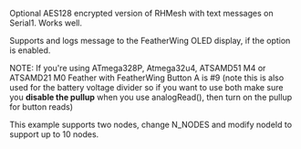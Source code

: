 Optional AES128 encrypted version of RHMesh with text messages on Serial1.  Works well.

Supports and logs message to the FeatherWing OLED display, if the option is enabled.

NOTE: If you're using ATmega328P, Atmega32u4, ATSAMD51 M4 or ATSAMD21 M0 Feather with FeatherWing
Button A is #9 (note this is also used for the battery voltage divider so if you want to use both make sure you **disable the pullup** when you use analogRead(), then turn on the pullup for button reads)

This example supports two nodes, change N_NODES and modify nodeId to support up to 10 nodes.

